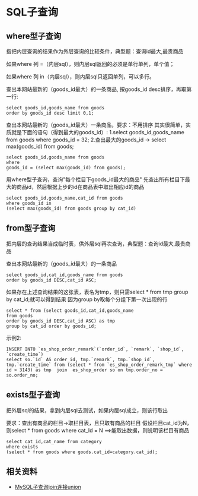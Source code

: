 # SQL子查询

## where型子查询
指把内层查询的结果作为外层查询的比较条件，典型题：查询id最大,最贵商品

如果where 列 =（内层sql），则内层sql返回的必须是单行单列，单个值；

如果where 列 in（内层sql），则内层sql只返回单列，可以多行。

查出本网站最新的（goods_id最大）的一条商品, 按goods_id desc排序，再取第一行:
```
select goods_id,goods_name from goods
order by goods_id desc limit 0,1;
```

查出本网站最新的（goods_id最大）一条商品，要求：不用排序
其实很简单，实质就是下面的语句（得到最大的goods_id）:
1.select goods_id,goods_name from goods where goods_id = 32;
2.查出最大的goods_id -> select max(goods_id) from goods;
```
select goods_id,goods_name from goods 
where 
goods_id = (select max(goods_id) from goods);
```

用where型子查询，查询"每个栏目下goods_id最大的商品"
先查出所有栏目下最大的商品id，然后根据上步的id在商品表中取出相应id的商品
```
select goods_id,goods_name,cat_id from goods
where goods_id in
(select max(goods_id) from goods group by cat_id) 
```

## from型子查询
把内层的查询结果当成临时表，供外层sql再次查询，典型题：查询id最大,最贵商品

查出本网站最新的（goods_id最大）的一条商品
```
select goods_id,cat_id,goods_name from goods
order by goods_id DESC,cat_id ASC;
```
如果存在上述查询结果的这张表，表名为tmp，则只需select * from tmp group by cat_id;就可以得到结果
因为group by取每个分组下第一次出现的行
```
select * from (select goods_id,cat_id,goods_name
from goods 
order by goods_id DESC,cat_id ASC) as tmp
group by cat_id order by goods_id;
```

示例2:
```
INSERT INTO `es_shop_order_remark`(`order_id`, `remark`, `shop_id`, `create_time`) 
select so.`id` AS order_id, tmp.`remark`, tmp.`shop_id`, tmp.`create_time` from (select * from `es_shop_order_remark_tmp` where id > 3143) as tmp  join  es_shop_order so on tmp.order_no = so.order_no;
```

## exists型子查询
把外层sql的结果，拿到内层sql去测试，如果内层sql成立，则该行取出

要求：查出有商品的栏目->取栏目表，且只取有商品的栏目
假设栏目cat_id为N，则select * from goods where cat_Id = N ==>能取出数据，则说明该栏目有商品
```
select cat_id,cat_name from category
where exists
(select * from goods where goods.cat_id=category.cat_id); 
```

## 相关资料
* [MySQL子查询join连接union](https://www.cnblogs.com/gimin/p/7081863.html)

